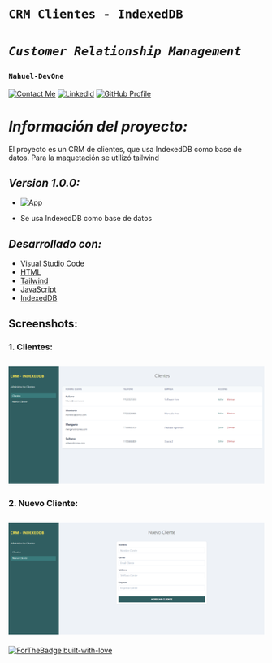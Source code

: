 # **`CRM Clientes - IndexedDB`** 
# *`Customer Relationship Management`* 
### **`Nahuel-DevOne`**
[![Contact Me](https://img.shields.io/badge/Email-informational?style=for-the-badge&logo=Mail.Ru&logoColor=fff&color=red)](mailto:nahue.developer1@gmail.com)
[![LinkedId](https://img.shields.io/badge/LinkedIn-informational?style=for-the-badge&logo=linkedin&logoColor=fff&color=blue)](https://www.linkedin.com/in/nahuel-developer/)
[![GitHub Profile](https://img.shields.io/badge/GitHub-informational?style=for-the-badge&logo=GitHub&logoColor=fff&color=23272d)](https://github.com/Nahuel-DevOne)

# *Información del proyecto:*

El proyecto es un CRM de clientes, que usa IndexedDB como base de datos. Para la maquetación se utilizó tailwind   

## *Version 1.0.0:*

- [![App](https://img.shields.io/badge/App-informational?style=for-the-badge&logo=github&logoColor=fff&color=23272d)](https://...)

- Se usa IndexedDB como base de datos

## *Desarrollado con:*

- [Visual Studio Code](https://code.visualstudio.com/)
- [HTML](https://developer.mozilla.org/es/docs/Web/HTML)
- [Tailwind](https://tailwindcss.com/)
- [JavaScript](https://developer.mozilla.org/es/docs/Web/JavaScript)
- [IndexedDB](https://developer.mozilla.org/en-US/docs/Web/API/IndexedDB_API)
<!-- - [CSS](https://developer.mozilla.org/es/docs/Web/CSS) -->


## **Screenshots:**

### 1. Clientes:
## ![](img/clientes.png)

### 2. Nuevo Cliente:

## ![](img/nuevo-cliente.png)

  <!-- Hecho con amor -->
[![ForTheBadge built-with-love](http://ForTheBadge.com/images/badges/built-with-love.svg)](https://GitHub.com/Nahuel-Devone/)